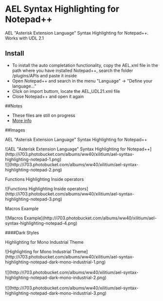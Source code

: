 # AEL Syntax Highlighting for Notepad++
AEL "Asterisk Extension Language" Syntax Highlighting for Notepad++. Works with UDL 2.1

## Install
<ul>
  <li>To install the auto completation functionality, copy the AEL.xml file in the path where you have installed Notepad++, search the folder /plugins/APIs and paste it inside</li>
  <li>Open Notepad++ and search in the menu "Language" -> "Define your language..."</li>
  <li>Click on import buttom, locate the AEL_UDL21.xml file</li>
  <li>Close Notepad++ and open it again</li>
</ul>

##Notes
<ul>
  <li>These files are still on progress</li>
  <li><a target="_blank"  href="http://www.xilitium.com/blog/3/ael-asterisk-extension-language-syntax-highlighting-for-notepad">More info</a></li>
</ul>

##Images
<p>AEL "Asterisk Extension Language" Syntax Highlighting for Notepad++</p>
![AEL "Asterisk Extension Language" Syntax Highlighting for Notepad++](http://i703.photobucket.com/albums/ww40/xilitium/ael-syntax-highlighting-notepad-1.png)
<br />
![](http://i703.photobucket.com/albums/ww40/xilitium/ael-syntax-highlighting-notepad-2.png)
<br />
<p>Functions Highlighting Inside operators</p>
![Functions Highlighting Inside operators](http://i703.photobucket.com/albums/ww40/xilitium/ael-syntax-highlighting-notepad-3.png)
<br />
<p>Macros Example</p>
![Macros Example](http://i703.photobucket.com/albums/ww40/xilitium/ael-syntax-highlighting-notepad-4.png)

####Dark Styles
<p>Highlighting for Mono Industrial Theme</p>
![Highlighting for Mono Industrial  Theme](http://i703.photobucket.com/albums/ww40/xilitium/ael-syntax-highlighting-notepad-dark-mono-industrial-1.png)
<br><br />
 ![](http://i703.photobucket.com/albums/ww40/xilitium/ael-syntax-highlighting-notepad-dark-mono-industrial-2.png)
 <br><br />
 ![](http://i703.photobucket.com/albums/ww40/xilitium/ael-syntax-highlighting-notepad-dark-mono-industrial-3.png)
